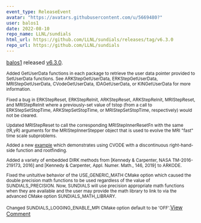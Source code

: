 ```yaml
---
event_type: ReleaseEvent
avatar: "https://avatars.githubusercontent.com/u/5669480?"
user: balos1
date: 2022-08-10
repo_name: LLNL/sundials
html_url: https://github.com/LLNL/sundials/releases/tag/v6.3.0
repo_url: https://github.com/LLNL/sundials
---
```


<a href='https://github.com/balos1' target='_blank'>balos1</a> released <a href='https://github.com/LLNL/sundials/releases/tag/v6.3.0' target='_blank'>v6.3.0</a>.

<small>Added GetUserData functions in each package to retrieve the user data pointer provided to SetUserData functions. See ARKStepGetUserData, ERKStepGetUserData, MRIStepGetUserData, CVodeGetUserData, IDAGetUserData, or KINGetUserData for more information.

Fixed a bug in ERKStepReset, ERKStepReInit, ARKStepReset, ARKStepReInit, MRIStepReset, and MRIStepReInit where a previously-set value of tstop (from a call to ERKStepSetStopTime, ARKStepSetStopTime, or MRIStepSetStopTime, respectively) would not be cleared.

Updated MRIStepReset to call the corresponding MRIStepInnerResetFn with the same (tR,yR) arguments for the MRIStepInnerStepper object that is used to evolve the MRI "fast" time scale subproblems.

Added a new [example](https://github.com/LLNL/sundials/blob/main/examples/cvode/serial/cvRocket_dns.c) which demonstrates using CVODE with a discontinuous right-hand-side function and rootfinding.

Added a variety of embedded DIRK methods from [Kennedy & Carpenter, NASA TM-2016-219173, 2016] and [Kennedy & Carpenter, Appl. Numer. Math., 146, 2019] to ARKODE.

Fixed the unituitive behavior of the USE_GENERIC_MATH CMake option which caused the double precision math functions to be used regardless of the value of SUNDIALS_PRECISION. Now, SUNDIALS will use precision appropriate math functions when they are available and the user may provide the math library to link to via the advanced CMake option SUNDIALS_MATH_LIBRARY.

Changed SUNDIALS_LOGGING_ENABLE_MPI CMake option default to be 'OFF'.</small><a href='https://github.com/LLNL/sundials/releases/tag/v6.3.0' target='_blank'>View Comment</a>